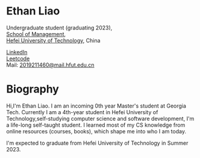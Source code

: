 # Ethan Liao

Undergraduate student (graduating 2023),  
[School of Management](http://www.hfut.edu.cn/glxyen/),  
[Hefei University of Technology](http://en.hfut.edu.cn//), China  

[LinkedIn](https://www.linkedin.com/in/yicheng-liao-62b5041a7/)  
[Leetcode](https://leetcode.cn/u/ethan-douzi/)  
Mail: 2019211460@mail.hfut.edu.cn
      
# Biography

Hi,I'm Ethan Liao. I am an incoming 0th year Master's student at Georgia Tech.
Currently I am a 4th-year student in Hefei University of Technology,self-studying computer science and software development, I'm a life-long self-taught student. I learned most of my CS knowledge from online resources (courses, books), which shape me into who I am today. 

I'm expected to graduate from Hefei University of Technology in Summer 2023.

